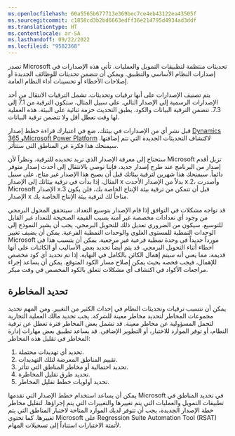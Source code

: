 ```yaml
---
ms.openlocfilehash: 60a5565b677713e369bec7ce4eb43122ea43505f
ms.sourcegitcommit: c1858cd3b2bd6663edff36e214795d4934ad3ddf
ms.translationtype: HT
ms.contentlocale: ar-SA
ms.lasthandoff: 09/22/2022
ms.locfileid: "9582368"
---
```

تصدر Microsoft تحديثات منتظمة لتطبيقات التمويل والعمليات. تأتي هذه الإصدارات في إصدارات النظام الأساسي والتطبيق. ويمكن أن تتضمن تحديثات للوظائف الجديدة أو إصلاحات الأخطاء أو تحسينات أداء النظام العامة.

يتم تصنيف الإصدارات على أنها ترقيات وتحديثات. تشمل الترقيات الانتقال من أحد الإصدارات الرسمية إلى الإصدار التالي. على سبيل المثال، ستكون الترقية من 7.1 إلى 7.3. تتضمن الترقية البيانات والكود.
يطبق التحديث حزمة ثنائية على البيئة. هذه العملية لها وقت تعطل أقل ولا تتضمن ترقية البيانات.

قبل نشر أي من الإصدارات في بيئتك، ضع في اعتبارك قراءة خطط إصدار [Dynamics 365 وMicrosoft Power Platform](/dynamics365/release-plans/?azure-portal=true) لاكتشاف التحديثات الجديدة التي تتم إضافتها. سيمنحك هذا فكرة عن المناطق التي ستتأثر.

ستحتاج إلى معرفة الإصدار الذي تريد تحديده للترقية. ونظراً لأن Microsoft تزيل أقدم إصدار من البرنامج عند طرح إصدار جديد، فإننا نوصي بالانتقال إلى أحدث إصدار متوفر دائماً. سيمنحك هذا شهرين لترقية بيئاتك قبل أن يصبح هذا الإصدار غير متاح. على سبيل المثال، إذا بدأت في ترقية بيئاتك إلى الإصدار x بدلاً من الإصدار الأحدث x.2، وأصدرت Microsoft الإصدار x.3 قبل أن تتمكن من ترقية بيئة الإنتاج الخاصة بك، فلن يكون الإصدار x متاحاً لك لترقية بيئة الإنتاج الخاصة بك.

قد تواجه مشكلات في التوافق إذا قام الإصدار بتوسيع التعداد. سيتحقق المحول البرمجي من وجود أي تعدادات مخصصة غير آمنة بسبب القيمة الصحيحة للتعداد غير القابل للتوسيع. سيكون من الضروري تعديل ذلك للتحويل البرمجي.
يجب أن يشير النموذج إلى الوحدات النمطية للمستوى العلوي والوحدات النمطية الفرعية. يمكن أن يضيف تغيير Microsoft مورداً جديداً في وحدة نمطية فرعية غير مرجعية.
يمكن أن يتسبب هذا في أخطاء أثناء التحويل البرمجي. قد يتم أيضاً تحديد بعض الأساليب أو الكائنات على أنها قديمة، مما يعني أنه سيتم إهمال الكائن بالكامل في النهاية. إذا تم تحديد أي كود مخصص للإهمال، فيجب فحصه بحيث يمكن إصلاح مسار الكود المتوقع. يمكن أن يساعد إجراء مراجعات الأكواد في اكتشاف أي مشكلات تتعلق بالكود المخصص في وقت مبكر.

## <a name="identify-risk"></a>تحديد المخاطرة

يمكن أن تتسبب ترقيات وتحديثات النظام في إحداث الكثير من التغيير. ومن المهم تحديد مجموعات المخاطر لتحديد مخاطر معينة للشركة. يجب تحديد مالك العملية التجارية لتحمل المسؤولية عن مخاطر معينة. قد تشمل بعض المخاطر فترة تعطل عن ترقية النظام، أو توفر الموارد للاختبار، أو التطوير الإضافي. قد يساعد تطبيق بعض مهارات إدارة المخاطر في تقليل هذه المخاطر: 

1. تحديد أي تهديدات محتملة. 
1. تقييم المناطق المعرضة لتلك التهديدات. 
1. تحديد احتمالية أو مخاطر المناطق التي تتأثر. 
1. تحديد طرق تقليل المخاطرة. 
1. تحديد أولويات خطط تقليل المخاطر.
 

يمكن أن يساعد استخدام خطط الإصدار التي تقدمها Microsoft في تحديد المناطق في تطبيقات التمويل والعمليات التي يتم تغييرها والتغييرات التي يتم إجراؤها. لتقليل مخاطر خطة الإصدار الجديدة، يجب أن تتوفر لديك الموارد المتاحة لاختبار المناطق التي يتم تغييرها. كما تحتوي Microsoft على Regression Suite Automation Tool (RSAT) لأتمتة الاختبارات استناداً إلى تسجيلات المهام.
